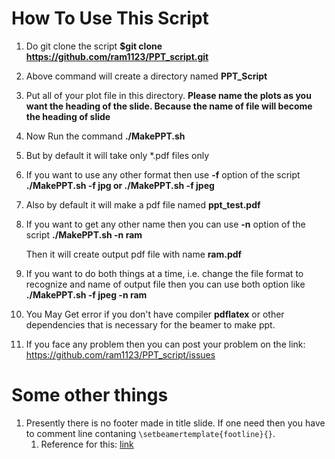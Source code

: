# How To Use This Script
1. Do git clone the script
	**$git clone https://github.com/ram1123/PPT_script.git**

2. Above command will create a directory named **PPT_Script**

3. Put all of your plot file in this directory. **Please name the plots as you want the heading of the slide. Because the name of file will become the heading of slide**

4. Now Run the command
	**./MakePPT.sh**

5. But by default it will take only \*.pdf files only

6. If you want to use any other format then use **-f** option of the script
	**./MakePPT.sh -f jpg
	or
	./MakePPT.sh -f jpeg**

7. Also by default it will make a pdf file named **ppt_test.pdf**
8. If you want to get any other name then you can use **-n** option of the script
	**./MakePPT.sh -n ram**
	
   Then it will create output pdf file with name **ram.pdf**

9. If you want to do both things at a time, i.e. change the file format to recognize and name of output file then you can use both option like
	**./MakePPT.sh -f jpeg -n ram**

10. You May Get error if you don't have compiler **pdflatex** or other dependencies that is necessary for the beamer to make ppt.

11. If you face any problem then you can post your problem on the link:
 	https://github.com/ram1123/PPT_script/issues


# Some other things

1. Presently there is no footer made in title slide. If one need then you have to comment line contaning `\setbeamertemplate{footline}{}`.
	1. Reference for this: [link](https://tex.stackexchange.com/questions/18828/how-to-remove-footline-on-the-title-page-of-beamer-slides) 
